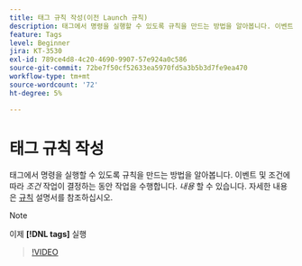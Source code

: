 ```yaml
---
title: 태그 규칙 작성(이전 Launch 규칙)
description: 태그에서 명령을 실행할 수 있도록 규칙을 만드는 방법을 알아봅니다. 이벤트와 조건은 *언제*가 작업을 수행할지, 행동은 *무엇을*할지 결정합니다.
feature: Tags
level: Beginner
jira: KT-3530
exl-id: 789ce4d8-4c20-4690-9907-57e924a0c586
source-git-commit: 72be7f50cf52633ea5970fd5a3b5b3d7fe9ea470
workflow-type: tm+mt
source-wordcount: '72'
ht-degree: 5%

---
```


# 태그 규칙 작성

태그에서 명령을 실행할 수 있도록 규칙을 만드는 방법을 알아봅니다. 이벤트 및 조건에 따라 *조건* 작업이 결정하는 동안 작업을 수행합니다. *내용* 할 수 있습니다. 자세한 내용은 [규칙](https://experienceleague.adobe.com/docs/experience-platform/tags/ui/rules.html) 설명서를 참조하십시오.

>[!NOTE]
>
> 이제 **[!DNL tags]** 실행

>[!VIDEO](https://video.tv.adobe.com/v/28730/?learn=on)
